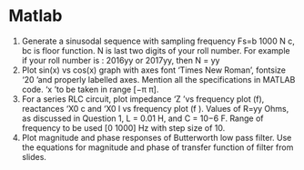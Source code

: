 # Matlab

1. Generate a sinusodal sequence with sampling frequency Fs=b
1000
N
c, bc is
floor function. N is last two digits of your roll number. For example if
your roll number is : 2016yy or 2017yy, then N = yy
2. Plot sin(x) vs cos(x) graph with axes font ‘Times New Roman’, fontsize
‘20 ’and properly labelled axes. Mention all the specifications in MATLAB
code. ‘x ’to be taken in range [−π π].
3. For a series RLC circuit, plot impedance ‘Z ’vs frequency plot (f), reactances
‘X0
c and ‘X0
l
vs frequency plot (f ). Values of R=yy Ohms, as
discussed in Question 1, L = 0.01 H, and C = 10−6 F. Range of frequency
to be used [0 1000] Hz with step size of 10.
4. Plot magnitude and phase responses of Butterworth low pass filter. Use
the equations for magnitude and phase of transfer function of filter from
slides.
